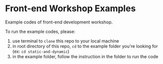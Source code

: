 # Front-end Workshop Examples

Example codes of front-end development workshop.

To run the example codes, please:

1. use terminal to `clone` this repo to your local machine
2. in root directory of this repo, `cd` to the example folder you're looking for (ex: `cd static-and-dynamic`)
3. in the example folder, follow the instruction in the folder to run the code

